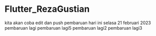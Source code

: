 # Flutter_RezaGustian
kita akan coba edit dan push
pembaruan hari ini selasa 21 februari 2023
pembaruan lagi
pembaruan lagi5
pembaruan lagi2
pembaruan lagi3
